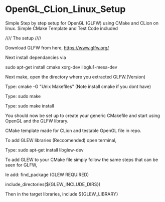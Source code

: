 # OpenGL_CLion_Linux_Setup
Simple Step by step setup for OpenGL (GLFW) using CMake and CLion on linux. Simple CMake Template and Test Code included

//// The setup ////

Download GLFW from here, https://www.glfw.org/

Next install dependancies via

sudo apt-get install cmake xorg-dev libglu1-mesa-dev

Next make, open the directory where you extracted GLFW.(Version)

Type:
cmake -G "Unix Makefiles"
(Note install cmake if you dont have)

Type:
sudo make

Type:
sudo make install

You should now be set up to create your generic CMakefile and start using OpenGL and the GLFW library.

CMake template made for CLion and testable OpenGL file in repo.

To add GLEW libraries (Reccomended) open terminal,

Type:
sudo apt-get install libglew-dev

To add GLEW to your CMake file simply follow the same steps that can be seen for GLFW,

Ie add:
find_package (GLEW REQUIRED)

include_directories(${GLEW_INCLUDE_DIRS})

Then in the target libraries, include ${GLEW_LIBRARY}
